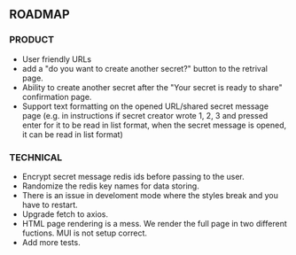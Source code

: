 ## ROADMAP

### PRODUCT
* User friendly URLs
* add a "do you want to create another secret?" button to the retrival page.
* Ability to create another secret after the "Your secret is ready to share" confirmation page.
* Support text formatting on the opened URL/shared secret message page (e.g. in instructions if secret creator wrote 1, 2, 3 and pressed enter for it to be read in list format, when the secret message is opened, it can be read in list format)

### TECHNICAL
* Encrypt secret message redis ids before passing to the user.
* Randomize the redis key names for data storing.
* There is an issue in develoment mode where the styles break and you have to restart.
* Upgrade fetch to axios.
* HTML page rendering is a mess.  We render the full page in two different fuctions. MUI is not setup correct.
* Add more tests.
